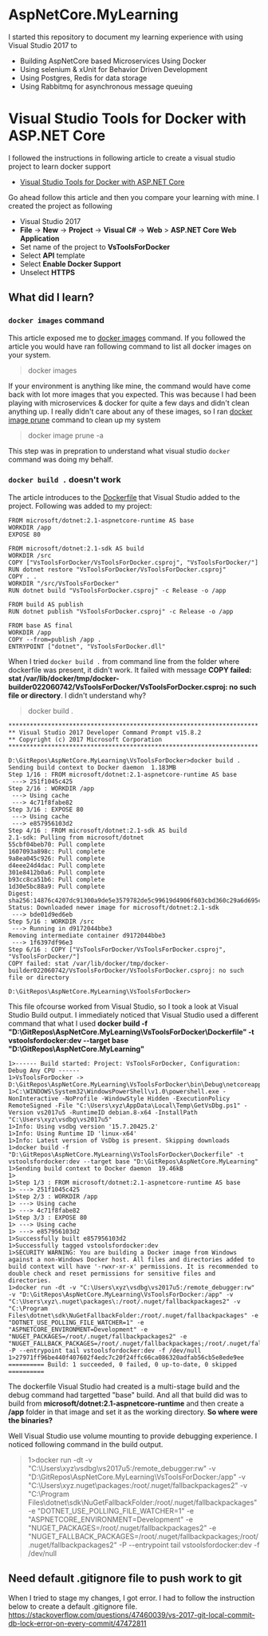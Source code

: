 # AspNetCore.MyLearning
I started this repository to document my learning experience with using Visual Studio 2017 to 
- Building AspNetCore based Microservices Using Docker 
- Using selenium & xUnit for Behavior Driven Development 
- Using Postgres, Redis for data storage
- Using Rabbitmq for asynchronous message queuing

# Visual Studio Tools for Docker with ASP.NET Core

I followed the instructions in following article to create a visual studio project to learn docker support

- [Visual Studio Tools for Docker with ASP.NET Core](https://docs.microsoft.com/en-us/aspnet/core/host-and-deploy/docker/visual-studio-tools-for-docker?view=aspnetcore-2.1)

Go ahead follow this article and then you compare your learning with mine.  I created the project as following
- Visual Studio 2017
- **File** -> **New** -> **Project** -> **Visual C#** -> **Web** > **ASP.NET Core Web Application**
- Set name of the project to **VsToolsForDocker**
- Select **API** template
- Select **Enable Docker Support**
- Unselect **HTTPS**

## What did I learn?

### `docker images` command
This article exposed me to [docker images](https://docs.docker.com/engine/reference/commandline/images/) command.  If you followed the article you would have ran following command to list all docker images on your system.  

> docker images

If your environment is anything like mine, the command would have come back with lot more images that you expected.  This was because I had been playing with microservices & docker for quite a few days and didn't clean anything up.  I really didn't care about any of these images, so I ran [docker image prune](https://docs.docker.com/engine/reference/commandline/image_prune/) command to clean up my system

> docker image prune -a 

This step was in prepration to understand what visual studio `docker` command was doing my behalf.

### `docker build .` doesn't work
The article introduces to the [Dockerfile](https://docs.microsoft.com/en-us/aspnet/core/host-and-deploy/docker/visual-studio-tools-for-docker?view=aspnetcore-2.1#dockerfile-overview) that Visual Studio added to the project.  Following was added to my project:
```
FROM microsoft/dotnet:2.1-aspnetcore-runtime AS base
WORKDIR /app
EXPOSE 80

FROM microsoft/dotnet:2.1-sdk AS build
WORKDIR /src
COPY ["VsToolsForDocker/VsToolsForDocker.csproj", "VsToolsForDocker/"]
RUN dotnet restore "VsToolsForDocker/VsToolsForDocker.csproj"
COPY . .
WORKDIR "/src/VsToolsForDocker"
RUN dotnet build "VsToolsForDocker.csproj" -c Release -o /app

FROM build AS publish
RUN dotnet publish "VsToolsForDocker.csproj" -c Release -o /app

FROM base AS final
WORKDIR /app
COPY --from=publish /app .
ENTRYPOINT ["dotnet", "VsToolsForDocker.dll"
```

When I tried `docker build .` from command line from the folder where dockerfile was present, it didn't work.  It failed with message **COPY failed: stat /var/lib/docker/tmp/docker-builder022060742/VsToolsForDocker/VsToolsForDocker.csproj: no such file or directory**.  I didn't understand why? 

> docker build .

```
**********************************************************************
** Visual Studio 2017 Developer Command Prompt v15.8.2
** Copyright (c) 2017 Microsoft Corporation
**********************************************************************

D:\GitRepos\AspNetCore.MyLearning\VsToolsForDocker>docker build .
Sending build context to Docker daemon  1.183MB
Step 1/16 : FROM microsoft/dotnet:2.1-aspnetcore-runtime AS base
 ---> 251f1045c425
Step 2/16 : WORKDIR /app
 ---> Using cache
 ---> 4c71f8fabe82
Step 3/16 : EXPOSE 80
 ---> Using cache
 ---> e857956103d2
Step 4/16 : FROM microsoft/dotnet:2.1-sdk AS build
2.1-sdk: Pulling from microsoft/dotnet
55cbf04beb70: Pull complete
1607093a898c: Pull complete
9a8ea045c926: Pull complete
d4eee24d4dac: Pull complete
301e8412b0a6: Pull complete
b93cc8ca51b6: Pull complete
1d30e5bc88a9: Pull complete
Digest: sha256:14876c4207dc91300a9de5e3579782de5c99619d4906f603cbd360c29a6d695c
Status: Downloaded newer image for microsoft/dotnet:2.1-sdk
 ---> bde01d9ed6eb
Step 5/16 : WORKDIR /src
 ---> Running in d9172044bbe3
Removing intermediate container d9172044bbe3
 ---> 1f6397df96e3
Step 6/16 : COPY ["VsToolsForDocker/VsToolsForDocker.csproj", "VsToolsForDocker/"]
COPY failed: stat /var/lib/docker/tmp/docker-builder022060742/VsToolsForDocker/VsToolsForDocker.csproj: no such file or directory

D:\GitRepos\AspNetCore.MyLearning\VsToolsForDocker>
```

This file ofcourse worked from Visual Studio, so I took a look at Visual Studio Build output. I immediately noticed that Visual Studio used a different command that what I used **docker build -f "D:\GitRepos\AspNetCore.MyLearning\VsToolsForDocker\Dockerfile" -t vstoolsfordocker:dev --target base "D:\GitRepos\AspNetCore.MyLearning"**

```
1>------ Build started: Project: VsToolsForDocker, Configuration: Debug Any CPU ------
1>VsToolsForDocker -> D:\GitRepos\AspNetCore.MyLearning\VsToolsForDocker\bin\Debug\netcoreapp2.1\VsToolsForDocker.dll
1>C:\WINDOWS\System32\WindowsPowerShell\v1.0\powershell.exe -NonInteractive -NoProfile -WindowStyle Hidden -ExecutionPolicy RemoteSigned -File "C:\Users\xyz\AppData\Local\Temp\GetVsDbg.ps1" -Version vs2017u5 -RuntimeID debian.8-x64 -InstallPath "C:\Users\xyz\vsdbg\vs2017u5"
1>Info: Using vsdbg version '15.7.20425.2'
1>Info: Using Runtime ID 'linux-x64'
1>Info: Latest version of VsDbg is present. Skipping downloads
1>docker build -f "D:\GitRepos\AspNetCore.MyLearning\VsToolsForDocker\Dockerfile" -t vstoolsfordocker:dev --target base "D:\GitRepos\AspNetCore.MyLearning"
1>Sending build context to Docker daemon  19.46kB
1>
1>Step 1/3 : FROM microsoft/dotnet:2.1-aspnetcore-runtime AS base
1> ---> 251f1045c425
1>Step 2/3 : WORKDIR /app
1> ---> Using cache
1> ---> 4c71f8fabe82
1>Step 3/3 : EXPOSE 80
1> ---> Using cache
1> ---> e857956103d2
1>Successfully built e857956103d2
1>Successfully tagged vstoolsfordocker:dev
1>SECURITY WARNING: You are building a Docker image from Windows against a non-Windows Docker host. All files and directories added to build context will have '-rwxr-xr-x' permissions. It is recommended to double check and reset permissions for sensitive files and directories.
1>docker run -dt -v "C:\Users\xyz\vsdbg\vs2017u5:/remote_debugger:rw" -v "D:\GitRepos\AspNetCore.MyLearning\VsToolsForDocker:/app" -v "C:\Users\xyz\.nuget\packages\:/root/.nuget/fallbackpackages2" -v "C:\Program Files\dotnet\sdk\NuGetFallbackFolder:/root/.nuget/fallbackpackages" -e "DOTNET_USE_POLLING_FILE_WATCHER=1" -e "ASPNETCORE_ENVIRONMENT=Development" -e "NUGET_PACKAGES=/root/.nuget/fallbackpackages2" -e "NUGET_FALLBACK_PACKAGES=/root/.nuget/fallbackpackages;/root/.nuget/fallbackpackages2" -P --entrypoint tail vstoolsfordocker:dev -f /dev/null
1>27971ff96be440f407602f4edc7c20f24ffc66ca086320adfab56cb5e8ede9ee
========== Build: 1 succeeded, 0 failed, 0 up-to-date, 0 skipped ==========

```

The dockerfile Visual Studio had created is a multi-stage build and the debug command had targetted "base" build.  And all that build did was to build from **microsoft/dotnet:2.1-aspnetcore-runtime** and then create a **/app** folder in that image and set it as the working directory.  **So where were the binaries?**

Well Visual Studio use volume mounting to provide debugging experience.  I noticed following command in the build output.
> 1>docker run -dt -v "C:\Users\xyz\vsdbg\vs2017u5:/remote_debugger:rw" -v "D:\GitRepos\AspNetCore.MyLearning\VsToolsForDocker:/app" -v "C:\Users\xyz\.nuget\packages\:/root/.nuget/fallbackpackages2" -v "C:\Program Files\dotnet\sdk\NuGetFallbackFolder:/root/.nuget/fallbackpackages" -e "DOTNET_USE_POLLING_FILE_WATCHER=1" -e "ASPNETCORE_ENVIRONMENT=Development" -e "NUGET_PACKAGES=/root/.nuget/fallbackpackages2" -e "NUGET_FALLBACK_PACKAGES=/root/.nuget/fallbackpackages;/root/.nuget/fallbackpackages2" -P --entrypoint tail vstoolsfordocker:dev -f /dev/null

## Need default .gitignore file to push work to git
When I tried to stage my changes, I got error.  I had to follow the instruction below to create a default .gitignore file.
https://stackoverflow.com/questions/47460039/vs-2017-git-local-commit-db-lock-error-on-every-commit/47472811